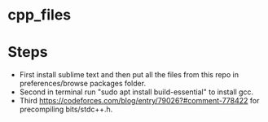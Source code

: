 # cpp_files
# Steps
- First install sublime text and then put all the files from this repo in preferences/browse packages folder.
- Second in terminal run "sudo apt install build-essential" to install gcc.
- Third https://codeforces.com/blog/entry/79026?#comment-778422 for precompiling bits/stdc++.h.
